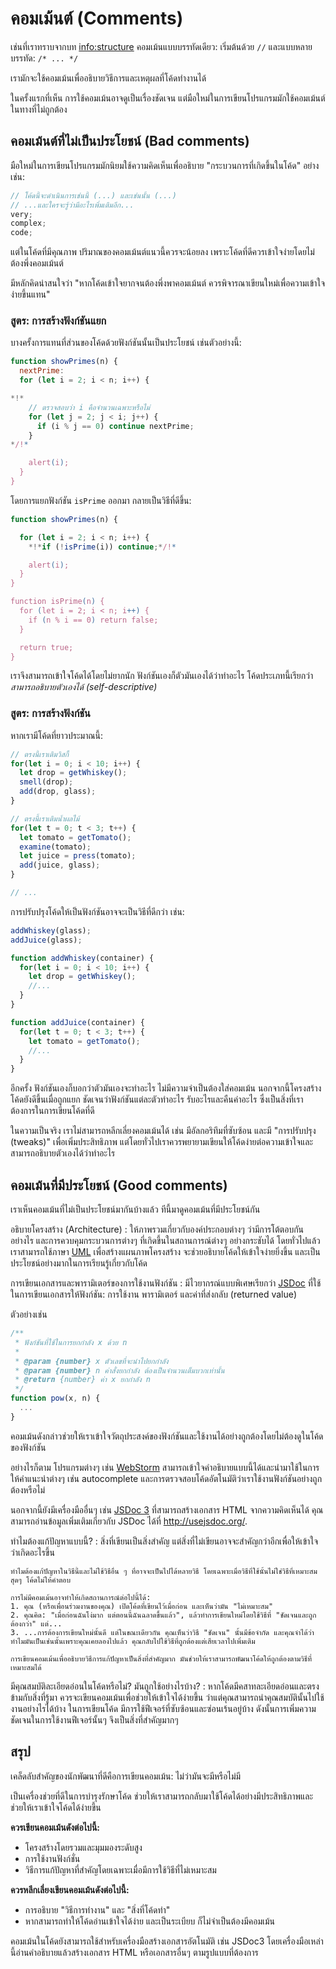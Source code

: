 # คอมเม้นต์ (Comments)

เช่นที่เราทราบจากบท <info:structure> คอมเม้นแบบบรรทัดเดียว: เริ่มต้นด้วย `//` และแบบหลายบรรทัด: `/* ... */`

เรามักจะใช้คอมเม้นเพื่ออธิบายวิธีการและเหตุผลที่โค้ดทำงานได้

ในครั้งแรกที่เห็น การใช้คอมเม้นอาจดูเป็นเรื่องชัดเจน แต่มือใหม่ในการเขียนโปรแกรมมักใช้คอมเม้นต์ในทางที่ไม่ถูกต้อง

## คอมเม้นต์ที่ไม่เป็นประโยชน์ (Bad comments)

มือใหม่ในการเขียนโปรแกรมมักนิยมใช้ความคิดเห็นเพื่ออธิบาย "กระบวนการที่เกิดขึ้นในโค้ด" อย่างเช่น:

```js
// โค้ดนี้จะดำเนินการเช่นนี้ (...) และเช่นนั้น (...)
// ...และใครจะรู้ว่ามีอะไรเพิ่มเติมอีก...
very;
complex;
code;
```

แต่ในโค้ดที่มีคุณภาพ ปริมาณของคอมเม้นต์แนวนี้ควรจะน้อยลง เพราะโค้ดที่ดีควรเข้าใจง่ายโดยไม่ต้องพึ่งคอมเม้นต์

มีหลักคิดน่าสนใจว่า "หากโค้ดเข้าใจยากจนต้องพึ่งพาคอมเม้นต์ ควรพิจารณาเขียนใหม่เพื่อความเข้าใจง่ายขึ้นแทน"

### สูตร: การสร้างฟังก์ชันแยก

บางครั้งการแทนที่ส่วนของโค้ดด้วยฟังก์ชันนั้นเป็นประโยชน์ เช่นตัวอย่างนี้:

```js
function showPrimes(n) {
  nextPrime:
  for (let i = 2; i < n; i++) {

*!*
    // ตรวจสอบว่า i คือจำนวนเฉพาะหรือไม่
    for (let j = 2; j < i; j++) {
      if (i % j == 0) continue nextPrime;
    }
*/!*

    alert(i);
  }
}
```

โดยการแยกฟังก์ชัน `isPrime` ออกมา กลายเป็นวิธีที่ดีขึ้น:


```js
function showPrimes(n) {

  for (let i = 2; i < n; i++) {
    *!*if (!isPrime(i)) continue;*/!*

    alert(i);  
  }
}

function isPrime(n) {
  for (let i = 2; i < n; i++) {
    if (n % i == 0) return false;
  }

  return true;
}
```

เราจึงสามารถเข้าใจโค้ดได้โดยไม่ยากนัก ฟังก์ชันเองก็ตัวมันเองได้ว่าทำอะไร โค้ดประเภทนี้เรียกว่า *สามารถอธิบายตัวเองได้ (self-descriptive)*

### สูตร: การสร้างฟังก์ชัน

หากเรามีโค้ดที่ยาวประมาณนี้:

```js
// ตรงนี้เราเติมวิสกี้
for(let i = 0; i < 10; i++) {
  let drop = getWhiskey();
  smell(drop);
  add(drop, glass);
}

// ตรงนี้เราเติมน้ำผลไม้
for(let t = 0; t < 3; t++) {
  let tomato = getTomato();
  examine(tomato);
  let juice = press(tomato);
  add(juice, glass);
}

// ...
```

การปรับปรุงโค้ดให้เป็นฟังก์ชันอาจจะเป็นวิธีที่ดีกว่า เช่น:

```js
addWhiskey(glass);
addJuice(glass);

function addWhiskey(container) {
  for(let i = 0; i < 10; i++) {
    let drop = getWhiskey();
    //...
  }
}

function addJuice(container) {
  for(let t = 0; t < 3; t++) {
    let tomato = getTomato();
    //...
  }
}
```

อีกครั้ง ฟังก์ชันเองก็บอกว่าตัวมันเองจะทำอะไร ไม่มีความจำเป็นต้องใส่คอมเม้น นอกจากนี้โครงสร้างโค้ดยังดีขึ้นเมื่อถูกแยก ชัดเจนว่าฟังก์ชันแต่ละตัวทำอะไร รับอะไรและคืนค่าอะไร ซึ่งเป็นสิ่งที่เราต้องการในการเขียนโค้ดที่ดี

ในความเป็นจริง เราไม่สามารถหลีกเลี่ยงคอมเม้นได้ เช่น มีอัลกอริทึมที่ซับซ้อน และมี "การปรับปรุง (tweaks)" เพื่อเพิ่มประสิทธิภาพ แต่โดยทั่วไปเราควรพยายามเขียนให้โค้ดง่ายต่อความเข้าใจและสามารถอธิบายตัวเองได้ว่าทำอะไร

## คอมเม้นที่มีประโยชน์ (Good comments)

เราเห็นคอมเม้นที่ไม่เป็นประโยชน์มากันบ้างแล้ว ทีนี้มาดูคอมเม้นที่มีประโยชน์กัน

อธิบายโครงสร้าง (Architecture)
: ให้ภาพรวมเกี่ยวกับองค์ประกอบต่างๆ ว่ามีการโต้ตอบกันอย่างไร และการควบคุมกระบวนการต่างๆ ที่เกิดขึ้นในสถานการณ์ต่างๆ อย่างกระชับได้ โดยทั่วไปแล้ว เราสามารถใช้ภาษา [UML](http://wikipedia.org/wiki/Unified_Modeling_Language) เพื่อสร้างแผนภาพโครงสร้าง  จะช่วยอธิบายโค้ดให้เข้าใจง่ายยิ่งขึ้น และเป็นประโยชน์อย่างมากในการเรียนรู้เกี่ยวกับโค้ด

การเขียนเอกสารและพารามิเตอร์ของการใช้งานฟังก์ชัน
: มีไวยากรณ์แบบพิเศษเรียกว่า [JSDoc](http://en.wikipedia.org/wiki/JSDoc) ที่ใช้ในการเขียนเอกสารให้ฟังก์ชัน: การใช้งาน พารามิเตอร์ และค่าที่ส่งกลับ (returned value)

ตัวอย่างเช่น
```js
/**
 * ฟังก์ชันที่ใช้ในการยกกำลัง x ด้วย n
 *
 * @param {number} x ตัวเลขที่จะนำไปยกกำลัง
 * @param {number} n ค่าสั่งยกกำลัง ต้องเป็นจำนวนเต็มบวกเท่านั้น
 * @return {number} ค่า x ยกกำลัง n
 */
function pow(x, n) {
  ...
}
```

คอมเม้นดังกล่าวช่วยให้เราเข้าใจวัตถุประสงค์ของฟังก์ชันและใช้งานได้อย่างถูกต้องโดยไม่ต้องดูในโค้ดของฟังก์ชัน

อย่างไรก็ตาม โปรแกรมต่างๆ เช่น [WebStorm](https://www.jetbrains.com/webstorm/) สามารถเข้าใจคำอธิบายแบบนี้ได้และนำมาใช้ในการให้คำแนะนำต่างๆ เช่น autocomplete และการตรวจสอบโค้ดอัตโนมัติว่าเราใช้งานฟังก์ชันอย่างถูกต้องหรือไม่

นอกจากนี้ยังมีเครื่องมืออื่นๆ เช่น [JSDoc 3](https://github.com/jsdoc3/jsdoc) ที่สามารถสร้างเอกสาร HTML จากความคิดเห็นได้ คุณสามารถอ่านข้อมูลเพิ่มเติมเกี่ยวกับ JSDoc ได้ที่ <http://usejsdoc.org/>.

ทำไมต้องแก้ปัญหาแบบนี้?
: สิ่งที่เขียนเป็นสิ่งสำคัญ แต่สิ่งที่ไม่เขียนอาจจะสำคัญกว่าอีกเพื่อให้เข้าใจว่าเกิดอะไรขึ้น

    ทำไมต้องแก้ปัญหาในวิธีนี้และไม่ใช้วิธีอื่น ๆ ที่อาจจะเป็นไปได้หลายวิธี โดยเฉพาะเมื่อวิธีที่ใช้นั้นไม่ใช่วิธีที่เหมาะสมสุดๆ โค้ดไม่ให้คำตอบ

    การไม่มีคอมเม้นอาจทำให้เกิดสถานการณ์ต่อไปนี้ได้:
    1. คุณ (หรือเพื่อนร่วมงานของคุณ) เปิดโค้ดที่เขียนไว้เมื่อก่อน และเห็นว่ามัน "ไม่เหมาะสม"
    2. คุณคิด: "เมื่อก่อนฉันโง่มาก แต่ตอนนี้ฉันฉลาดขึ้นแล้ว", แล้วทำการเขียนใหม่โดยใช้วิธีที่ "ชัดเจนและถูกต้องกว่า" แต่...
    3. ...การต้องการเขียนใหม่นั้นดี แต่ในขณะเดียวกัน คุณเห็นว่าวิธี "ชัดเจน" นั้นมีข้อจำกัด และคุณจำได้ว่าทำไมมันเป็นเช่นนั้นเพราะคุณเคยลองไปแล้ว คุณกลับไปใช้วิธีที่ถูกต้องแต่เสียเวลาไปเพิ่มเติม

    การเขียนคอมเม้นเพื่ออธิบายวิธีการแก้ปัญหาเป็นสิ่งที่สำคัญมาก มันช่วยให้เราสามารถพัฒนาโค้ดให้ถูกต้องตามวิธีที่เหมาะสมได้

มีคุณสมบัติละเอียดอ่อนในโค้ดหรือไม่? มันถูกใช้อย่างไรบ้าง?
: หากโค้ดมีคสาทละเอียดอ่อนและตรงข้ามกับสิ่งที่รู้มา ควรจะเขียนคอมเม้นเพื่อช่วยให้เข้าใจได้ง่ายขึ้น ว่าแต่คุณสามารถนำคุณสมบัตินั้นไปใช้งานอย่างไรได้บ้าง ในการเขียนโค้ด มีการใช้ฟีเจอร์ที่ซับซ้อนและซ่อนเร้นอยู่บ้าง ดังนั้นการเพิ่มความชัดเจนในการใช้งานฟีเจอร์นั้นๆ จึงเป็นสิ่งที่สำคัญมากๆ

## สรุป

เคล็ดลับสำคัญของนักพัฒนาที่ดีคือการเขียนคอมเม้น: ไม่ว่ามันจะมีหรือไม่มี

เป็นเครื่องช่วยที่ดีในการบำรุงรักษาโค้ด ช่วยให้เราสามารถกลับมาใช้โค้ดได้อย่างมีประสิทธิภาพและช่วยให้เราเข้าใจโค้ดได้ง่ายขึ้น

**ควรเขียนคอมเม้นดังต่อไปนี้:**

- โครงสร้างโดยรวมและมุมมองระดับสูง
- การใช้งานฟังก์ชั่น
- วิธีการแก้ปัญหาที่สำคัญโดยเฉพาะเมื่อมีการใช้วิธีที่ไม่เหมาะสม

**ควรหลีกเลี่ยงเขียนคอมเม้นดังต่อไปนี้:**

- การอธิบาย "วิธีการทำงาน" และ "สิ่งที่โค้ดทำ"
- หากสามารถทำให้โค้ดอ่านเข้าใจได้ง่าย และเป็นระเบียบ ก็ไม่จำเป็นต้องมีคอมเม้น

คอมเม้นในโค้ดยังสามารถใช้สำหรับเครื่องมือสร้างเอกสารอัตโนมัติ เช่น JSDoc3 โดยเครื่องมือเหล่านี้อ่านคำอธิบายแล้วสร้างเอกสาร HTML หรือเอกสารอื่นๆ ตามรูปแบบที่ต้องการ
